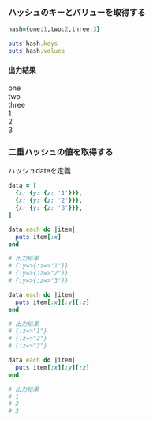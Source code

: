 ### ハッシュのキーとバリューを取得する

```Ruby
hash={one:1,two:2,three:3}

puts hash.keys
puts hash.values
```

#### 出力結果
one  
two  
three  
1  
2  
3  

### 二重ハッシュの値を取得する

ハッシュdateを定義
```Ruby
data = [
  {x: {y: {z: '1'}}},
  {x: {y: {z: '2'}}},
  {x: {y: {z: '3'}}},
]
```
```Ruby
data.each do |item|
  puts item[:x]
end

# 出力結果
# {:y=>{:z=>"1"}}
# {:y=>{:z=>"2"}}
# {:y=>{:z=>"3"}}
```
```Ruby
data.each do |item|
  puts item[:x][:y][:z]
end

# 出力結果
# {:z=>"1"}
# {:z=>"2"}
# {:z=>"3"}
```
```Ruby
data.each do |item|
  puts item[:x][:y][:z]
end

# 出力結果
# 1
# 2
# 3
```
